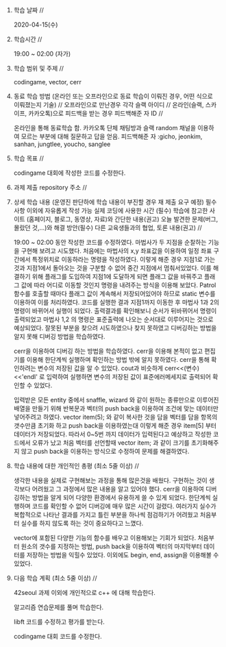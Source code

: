 1. 학습 날짜 // 

    2020-04-15(수)

2. 학습시간 // 

    19:00 ~ 02:00 (자가)

3. 학습 범위 및 주제 // 
    
   codingame, vector, cerr

4. 동료 학습 방법 (온라인 또는 오프라인으로 동료 학습이 이뤄진 경우, 어떤 식으로 이뤄졌는지 기술) // 오프라인으로 만난경우 각각 슬랙 아이디 // 온라인(슬랙, 스카이프, 카카오톡)으로 피드백을 받는 경우 피드백해준 자 ID // 

    온라인을 통해 동료학습 함. 카카오톡 단체 채팅방과 슬랙 random 채널을 이용하여 모르는 부분에 대해 질문하고 답을 얻음. 피드백해준 자 :gicho, jeonkim, sanhan, jungtlee, youcho, sanglee

5. 학습 목표 //

   codingame 대회에 작성한 코드를 수정한다.
    
6. 과제 제출 repository 주소 // 
    
    
    
7. 상세 학습 내용 (운영진 판단하에 학습 내용이 부진할 경우 재 제출 요구 예정) 필수사항 이외에 자유롭게 작성 가능 실제 코딩에 사용한 시간 (필수) 학습에 참고한 사이트 (홈페이지, 블로그, 동영상, 자료)와 간단한 내용(권고) 오늘 발견한 문제(버그, 몰랐던 것,...)와 해결 방안(필수) 다른 교육생들과의 협업, 토론 내용(권고) //

    19:00 ~ 02:00 동안 작성한 코드를 수정하였다.
    마법사가 두 지점을 순찰하는 기능을 구현해 보려고 시도했다. 처음에는 마법사의 x,y 좌표값을 이용하여 일정 좌표 구간에서 특정위치로 이동하라는 명령을 작성하였다. 이렇게 해준 경우 지점1로 가는 것과 지점1에서 돌아오는 것을 구분할 수 없어 중간 지점에서 멈춰서있었다. 이를 해결하기 위해 플래그를 도입하여 지점1에 도달하게 되면 플래그 값을 바꿔주고 플래그 값에 따라 어디로 이동할 것인지 명령을 내려주는 방식을 이용해 보았다. Patrol 함수를 호출할 때마다 플래그 값이 계속해서 저장되어있어야 하므로 static 변수를 이용하여 이를 처리하였다. 코드를 실행한 결과 지점1까지 이동한 후 마법사 1과 2의 명령이 바뀌어서 실행이 되었다. 출력결과를 확인해보니 순서가 뒤바뀌어서 명령이 출력되었고 마법사 1,2 의 명령은 표준출력에 나오는 순서대로 이루어지는 것으로 예상되었다. 잘못된 부분을 찾으려 시도하였으나 찾지 못하였고 디버깅하는 방법을 알지 못해 디버깅 방법을 학습하였다.
    
    cerr을 이용하여 디버깅 하는 방법을 학습하였다. cerr을 이용해 본적이 없고 편집기를 이용해 한단계씩 실행하며 확인하는 방법 밖에 알지 못하였다. cerr을 통해 확인하려는 변수의 저장된 값을 알 수 있었다. cout과 비슷하게 cerr<<(변수)<<'endl' 로 입력하여 실행하면 변수의 저장된 값이 표준에러메세지로 출력되어 확인할 수 있었다.
    
    입력받은 모든 entity 중에서 snaffle, wizard 와 같이 원하는 종류만으로 이루어진 배열을 만들기 위해 반복문과 벡터의 push back을 이용하여 조건에 맞는 데이터만 넣어주려고 하였다. vector <Entity> item(5); 와 같이 복사한 것을 담을 벡터를 담을 항목의 갯수만큼 초기화 하고 push back을 이용하였는대 이렇게 해준 경우 item[5] 부터 데이터가 저장되었다. 따라서 0~5번 까지 데이터가 입력된다고 예상하고 작성한 코드에서 오류가 났고 처음 벡터를 선언할때 vector <Entity> item; 과 같이 크기를 초기화해주지 않고 push back을 이용하는 방식으로 수정하여 문제를 해결하였다.
    
8. 학습 내용에 대한 개인적인 총평 (최소 5줄 이상) //
    
    생각한 내용을 실제로 구현해보는 과정을 통해 많은것을 배웠다. 구현하는 것이 생각보다 어려웠고 그 과정에서 많은 내용을 알고 있어야 했다. cerr을 이용하여 디버깅하는 방법을 알게 되어 다양한 환경에서 유용하게 쓸 수 있게 되었다. 한단계씩 실행하며 코드를 확인할 수 없어 디버깅에 매우 많은 시간이 걸렸다. 여러가지 실수가 복합적으로 나타난 결과를 가지고 틀린 부분을 하나씩 점검하기가 어려웠고 처음부터 실수를 하지 않도록 하는 것이 중요하다고 느꼈다.
    
    vector에 포함된 다양한 기능의 함수를 배우고 이용해보는 기회가 되었다. 처음부터 원소의 갯수를 지정하는 방법, push back을 이용하여 벡터의 마지막부터 데이터를 저장하는 방법을 익힐수 있었다. 이외에도 begin, end, assign을 이용해볼 수 있었다.
    
9. 다음 학습 계획 (최소 5줄 이상) // 
    
    42seoul 과제 이외에 개인적으로 c++ 에 대해 학습한다.
    
    알고리즘 연습문제를 풀며 학습한다.
    
    libft 코드를 수정하고 평가를 받는다.
    
    codingame 대회 코드를 수정한다.